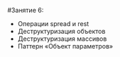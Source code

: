 #Занятие 6:

- Операции spread и rest
- Деструктуризация объектов
- Деструктуризация массивов
- Паттерн «Объект параметров»

